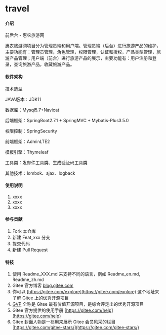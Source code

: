 # travel

#### 介绍
前后台 - 惠农旅游网

惠农旅游网项目分为管理员端和用户端。管理员端（后台）进行旅游产品的维护，主要功能有：管理员管理，角色管理，权限管理，认证和授权，产品类型管理，旅游产品管理；用户端（前台）进行旅游产品的展示，主要功能有：用户注册和登录，查询旅游产品，收藏旅游产品。

#### 软件架构
技术选型

JAVA版本：JDK11

数据库：Mysql5.7+Navicat

后端框架：SpringBoot2.7.1 + SpringMVC + Mybatis-Plus3.5.0

权限控制：SpringSecurity

前端框架：AdminLTE2

模板引擎：Thymeleaf

工具类：发邮件工具类、生成验证码工具类

其他技术：lombok、ajax、logback

#### 使用说明

1.  xxxx
2.  xxxx
3.  xxxx

#### 参与贡献

1.  Fork 本仓库
2.  新建 Feat_xxx 分支
3.  提交代码
4.  新建 Pull Request


#### 特技

1.  使用 Readme\_XXX.md 来支持不同的语言，例如 Readme\_en.md, Readme\_zh.md
2.  Gitee 官方博客 [blog.gitee.com](https://blog.gitee.com)
3.  你可以 [https://gitee.com/explore](https://gitee.com/explore) 这个地址来了解 Gitee 上的优秀开源项目
4.  [GVP](https://gitee.com/gvp) 全称是 Gitee 最有价值开源项目，是综合评定出的优秀开源项目
5.  Gitee 官方提供的使用手册 [https://gitee.com/help](https://gitee.com/help)
6.  Gitee 封面人物是一档用来展示 Gitee 会员风采的栏目 [https://gitee.com/gitee-stars/](https://gitee.com/gitee-stars/)
